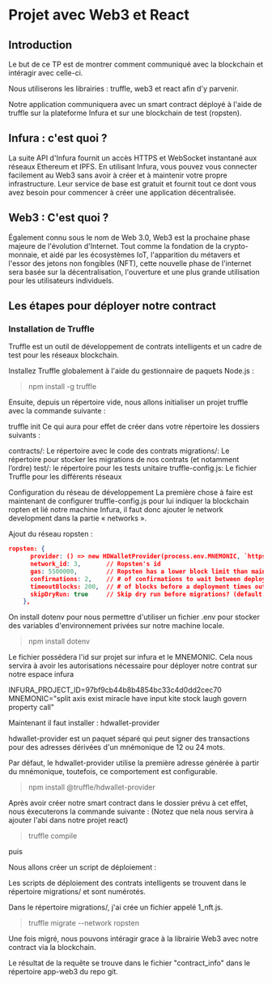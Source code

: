 # Projet avec Web3 et React

## Introduction

Le but de ce TP est de montrer comment communiqué avec la blockchain et intéragir avec celle-ci.

Nous utiliserons les librairies : truffle, web3 et react afin d'y parvenir.

Notre application communiquera avec un smart contract déployé à l'aide de truffle
sur la plateforme Infura et sur une blockchain de test (ropsten).


## Infura : c'est quoi ? 

La suite API d'Infura fournit un accès HTTPS et WebSocket instantané aux réseaux Ethereum et IPFS. En utilisant Infura, vous pouvez vous connecter facilement au Web3 sans avoir à créer et à maintenir votre propre infrastructure. 
Leur service de base est gratuit et fournit tout ce dont vous avez besoin pour commencer à créer une application décentralisée.

## Web3 : C'est quoi ?

Également connu sous le nom de Web 3.0, Web3 est la prochaine phase majeure de l'évolution d'Internet. Tout comme la fondation de la crypto-monnaie, et aidé par les écosystèmes IoT, l'apparition du métavers et l'essor des jetons non fongibles (NFT), cette nouvelle phase de l'internet sera basée sur la décentralisation, l'ouverture et une plus grande utilisation pour les utilisateurs individuels.


## Les étapes pour déployer notre contract


### Installation de Truffle
Truffle est un outil de développement de contrats intelligents et un cadre de test pour les réseaux blockchain.

Installez Truffle globalement à l'aide du gestionnaire de paquets Node.js :

> npm install -g truffle

Ensuite, depuis un répertoire vide, nous allons initialiser un projet truffle avec la commande suivante :

truffle init
Ce qui aura pour effet de créer dans votre répertoire les dossiers suivants :

contracts/: Le répertoire avec le code des contrats
migrations/: Le répertoire pour stocker les migrations de nos contrats (et notamment l’ordre)
test/: le répertoire pour les tests unitaire
truffle-config.js: Le fichier Truffle pour les différents réseaux

Configuration du réseau de développement
La première chose à faire est maintenant de configurer truffle-config.js pour lui indiquer la blockchain ropten et lié notre machine Infura, il faut donc ajouter le network development dans la partie « networks ».

Ajout du réseau ropsten : 

```json
ropsten: {
      provider: () => new HDWalletProvider(process.env.MNEMONIC, `https://ropsten.infura.io/v3/ID DU PROJET`),
      network_id: 3,       // Ropsten's id
      gas: 5500000,        // Ropsten has a lower block limit than mainnet
      confirmations: 2,    // # of confirmations to wait between deployments. (default: 0)
      timeoutBlocks: 200,  // # of blocks before a deployment times out  (minimum/default: 50)
      skipDryRun: true     // Skip dry run before migrations? (default: false for public nets )
    },
```

On install dotenv pour nous permettre d'utiliser un fichier .env pour stocker des variables d'environnement privées sur notre machine locale.

> npm install dotenv

Le fichier possédera l'id sur projet sur infura et le MNEMONIC.
Cela nous servira à avoir les autorisations nécessaire pour déployer notre contrat sur notre espace infura

INFURA_PROJECT_ID=97bf9cb44b8b4854bc33c4d0dd2cec70
MNEMONIC="split axis exist miracle have input kite stock laugh govern property call"


Maintenant il faut installer : hdwallet-provider

hdwallet-provider est un paquet séparé qui peut signer des transactions pour des adresses dérivées d'un mnémonique de 12 ou 24 mots. 

Par défaut, le hdwallet-provider utilise la première adresse générée à partir du mnémonique, toutefois, ce comportement est configurable.

> npm install @truffle/hdwallet-provider

Après avoir créer notre smart contract dans le dossier prévu à cet effet, nous éxecuterons la commande suivante : 
(Notez que nela nous servira à ajouter l'abi dans notre projet react)

> truffle compile 

puis 

Nous allons créer un script de déploiement :

Les scripts de déploiement des contrats intelligents se trouvent dans le répertoire migrations/ et sont numérotés. 

Dans le répertoire migrations/, j'ai crée un fichier appelé 1_nft.js.

> truffle migrate --network ropsten

Une fois migré, nous pouvons intéragir grace à la librairie Web3 avec notre contract via la blockchain.

Le résultat de la requête se trouve dans le fichier "contract_info" dans le répertoire app-web3 du repo git.

